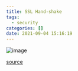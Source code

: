 ```yaml
---
title: SSL Hand-shake
tags:
  - security
categories: []
date: 2021-09-04 15:16:19
---
```


![image](http://blog.ramons.digital/images/1630768582352.png)

[source](https://commons.wikimedia.org/wiki/File:1258X489_How-SSL-Certificates-Work.jpg)